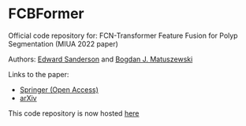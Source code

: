 # FCBFormer

Official code repository for: FCN-Transformer Feature Fusion for Polyp Segmentation (MIUA 2022 paper)

Authors: [Edward Sanderson](https://scholar.google.com/citations?user=ea4c7r0AAAAJ&hl=en&oi=ao) and [Bogdan J. Matuszewski](https://scholar.google.co.uk/citations?user=QlUO_oAAAAAJ&hl=en)

Links to the paper:
+ [Springer (Open Access)](https://link.springer.com/chapter/10.1007/978-3-031-12053-4_65)
+ [arXiv](https://arxiv.org/abs/2208.08352)

This code repository is now hosted [here](https://github.com/ESandML/FCBFormer)

